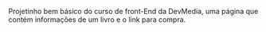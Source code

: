 Projetinho bem básico do curso de front-End da DevMedia, uma página que contém informações de um livro e o link para compra.
